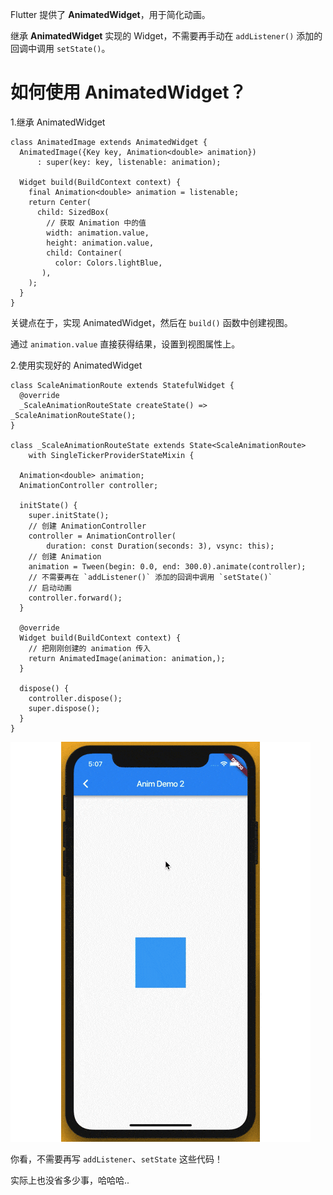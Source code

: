Flutter 提供了 **AnimatedWidget**，用于简化动画。  

继承 **AnimatedWidget** 实现的 Widget，不需要再手动在 `addListener()` 添加的回调中调用 `setState()`。 


# 如何使用 AnimatedWidget？

1.继承 AnimatedWidget
```
class AnimatedImage extends AnimatedWidget {
  AnimatedImage({Key key, Animation<double> animation})
      : super(key: key, listenable: animation);

  Widget build(BuildContext context) {
    final Animation<double> animation = listenable;
    return Center(
      child: SizedBox(
        // 获取 Animation 中的值
        width: animation.value,
        height: animation.value,
        child: Container(
          color: Colors.lightBlue,
       ),
    );
  }
}

```

关键点在于，实现 AnimatedWidget，然后在 `build()` 函数中创建视图。

通过 `animation.value` 直接获得结果，设置到视图属性上。

2.使用实现好的 AnimatedWidget

```
class ScaleAnimationRoute extends StatefulWidget {
  @override
  _ScaleAnimationRouteState createState() => _ScaleAnimationRouteState();
}

class _ScaleAnimationRouteState extends State<ScaleAnimationRoute>
    with SingleTickerProviderStateMixin {

  Animation<double> animation;
  AnimationController controller;

  initState() {
    super.initState();
    // 创建 AnimationController
    controller = AnimationController(
        duration: const Duration(seconds: 3), vsync: this);
    // 创建 Animation
    animation = Tween(begin: 0.0, end: 300.0).animate(controller);
    // 不需要再在 `addListener()` 添加的回调中调用 `setState()`
    // 启动动画
    controller.forward();
  }

  @override
  Widget build(BuildContext context) {
    // 把刚刚创建的 animation 传入
    return AnimatedImage(animation: animation,);
  }

  dispose() {
    controller.dispose();
    super.dispose();
  }
}
```

![](https://raw.githubusercontent.com/chenBingX/img/master/Flutter/AnimDemo1.gif)

你看，不需要再写 `addListener`、`setState` 这些代码！

实际上也没省多少事，哈哈哈..
